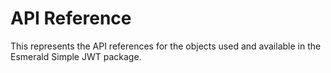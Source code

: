 # API Reference

This represents the API references for the objects used and available
in the Esmerald Simple JWT package.
